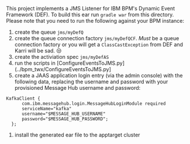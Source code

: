 This project implements a JMS Listener for IBM BPM's Dynamic Event Framework (DEF).  To build this ear run `gradle war` from this directory.  Please note that you need to run the following against your BPM instance:

1. create the queue `jms/myDefQ`
1. create the queue connection factory `jms/myDefQCF`.  *Must* be a queue connection factory or you will get a `ClassCastException` from DEF and Karri will be sad. 😒
1. create the activiation spec `jms/myDefAS`
1. run the scripts in [ConfigureEventsToJMS.py](../bpm_twx/ConfigureEventsToJMS.py]
1. create a JAAS application login entry (via the admin console) with the following data, replacing the username and password with your provisioned Message Hub username and password:
```
KafkaClient {
      com.ibm.messagehub.login.MessageHubLoginModule required
      serviceName="kafka"
      username="$MESSAGE_HUB_USERNAME"
      password="$MESSAGE_HUB_PASSWORD";
  }; 
```
1.  install the generated ear file to the apptarget cluster
